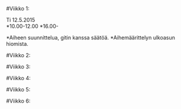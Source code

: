 #Viikko 1:

Ti 12.5.2015	
*10.00-12.00
*16.00-

*Aiheen suunnittelua, gitin kanssa säätöä.
*Aihemäärittelyn ulkoasun hiomista.


#Viikko 2:


#Viikko 3:


#Viikko 4:


#Viikko 5:


#Viikko 6:
